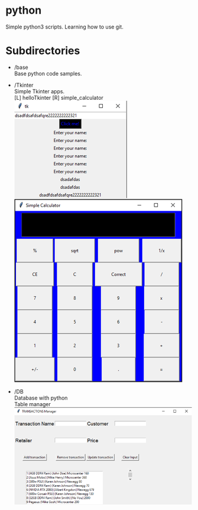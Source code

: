 # python
Simple python3 scripts. Learning how to use git.

# Subdirectories
* /base
<br/> Base python code samples.

* /Tkinter
<br/> Simple Tkinter apps.  
[L] helloTkinter  [R] simple_calculator  
![helloTkinter](images/helloTkinter.png) ![simple_calculator](images/simple_calculator.png)

* /DB
<br/> Database with python  
Table manager  
![alt text](images/db_table_manager.png)

<!--- Block comment
[//]: # (This is a comment, it will not be included)
I think you should use an
`<addr>` element here instead.

    function fancyAlert(arg) {
      if(arg) {
        $.facebox({div:'#foo'})
      }
    }

```javascript
function fancyAlert(arg) {
  if(arg) {
    $.facebox({div:'#foo'})
  }
}
```

)

-->
